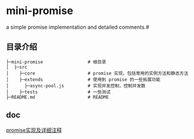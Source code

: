 <!--
 * @Description:
 * @version:
 * @Author: Murphy
 * @Date: 2022-08-12 11:14:23
 * @LastEditTime: 2022-10-27 17:21:19
-->
# mini-promise
a simple promise implementation and detailed comments.#

## 目录介绍

```
├─mini-promise                 # 根目录
│  ├─src
│    ├─core                    # promise 实现，包括常用的实例方法和静态方法
│    ├─extends                 # 使用到 promise 的一些拓展功能
│      ├─async-pool.js         # 实现并发控制，控制并发数
│    ├─tests                   # 一些测试
├─README.md                    # README
```
## doc
[promise实现及详细注释](https://juejin.cn/post/7130968121925435423/)
